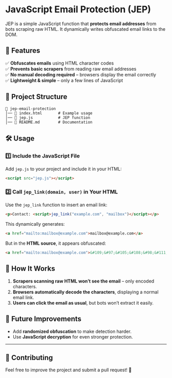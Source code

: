 # JavaScript Email Protection (JEP)

JEP is a simple JavaScript function that **protects email addresses** from bots scraping raw HTML. It dynamically writes obfuscated email links to the DOM.

## 🚀 Features
✅ **Obfuscates emails** using HTML character codes  
✅ **Prevents basic scrapers** from reading raw email addresses  
✅ **No manual decoding required** – browsers display the email correctly  
✅ **Lightweight & simple** – only a few lines of JavaScript  

## 📂 Project Structure
```
📂 jep-email-protection
│── 📄 index.html       # Example usage
│── 📄 jep.js           # JEP function
│── 📄 README.md        # Documentation
```

## 🛠️ Usage

### 1️⃣ **Include the JavaScript File**
Add `jep.js` to your project and include it in your HTML:

```html
<script src="jep.js"></script>
```

### 2️⃣ **Call `jep_link(domain, user)`** in Your HTML
Use the `jep_link` function to insert an email link:

```html
<p>Contact: <script>jep_link("example.com", "mailbox")</script></p>
```

This dynamically generates:

```html
<a href="mailto:mailbox@example.com">mailbox@example.com</a>
```

But in the **HTML source**, it appears obfuscated:

```html
<a href="mailto:mailbox@example.com">&#109;&#97;&#105;&#108;&#98;&#111;&#120;&#64;&#101;&#120;&#97;&#109;&#112;&#108;&#101;&#46;&#99;&#111;&#109;</a>
```

## 🔐 How It Works
1. **Scrapers scanning raw HTML won’t see the email** – only encoded characters.  
2. **Browsers automatically decode the characters**, displaying a normal email link.  
3. **Users can click the email as usual**, but bots won’t extract it easily.

## 📌 Future Improvements
- Add **randomized obfuscation** to make detection harder.
- Use **JavaScript decryption** for even stronger protection.

---

## 🤝 Contributing
Feel free to improve the project and submit a pull request! 🚀  

